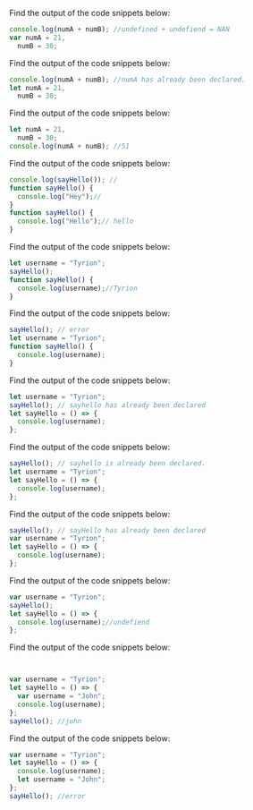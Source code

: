 Find the output of the code snippets below:

```js
console.log(numA + numB); //undefined + undefiend = NAN
var numA = 21,
  numB = 30;
```

Find the output of the code snippets below:

```js
console.log(numA + numB); //numA has already been declared.
let numA = 21,
  numB = 30;
```

Find the output of the code snippets below:

```js
let numA = 21,
  numB = 30;
console.log(numA + numB); //51
```

Find the output of the code snippets below:

```js
console.log(sayHello()); //
function sayHello() {
  console.log("Hey");//
}
function sayHello() {
  console.log("Hello");// hello
}
```

Find the output of the code snippets below:

```js
let username = "Tyrion";
sayHello();
function sayHello() {
  console.log(username);//Tyrion
}
```

Find the output of the code snippets below:

```js
sayHello(); // error
let username = "Tyrion";
function sayHello() {
  console.log(username);
}
```

Find the output of the code snippets below:

```js
let username = "Tyrion";
sayHello(); // sayhello has already been declared
let sayHello = () => {
  console.log(username);
};
```

Find the output of the code snippets below:

```js
sayHello(); // sayhello is already been declared.
let username = "Tyrion";
let sayHello = () => {
  console.log(username);
};
```

Find the output of the code snippets below:

```js
sayHello(); // sayHello has already been declared
var username = "Tyrion";
let sayHello = () => {
  console.log(username);
};
```

Find the output of the code snippets below:

```js
var username = "Tyrion";
sayHello();
let sayHello = () => {
  console.log(username);//undefiend
};
```

Find the output of the code snippets below:

```js


var username = "Tyrion";
let sayHello = () => {
  var username = "John";
  console.log(username);
};
sayHello(); //john
```

Find the output of the code snippets below:

```js
var username = "Tyrion";
let sayHello = () => {
  console.log(username);
  let username = "John";
};
sayHello(); //error
```